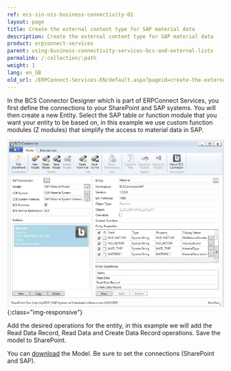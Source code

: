 ```yaml
---
ref: ecs-sin-nis-business-connectivity-01
layout: page
title: Create the external content type for SAP material data
description: Create the external content type for SAP material data
product: erpconnect-services
parent: using-business-connectivity-services-bcs-and-external-lists
permalink: /:collection/:path
weight: 1
lang: en_GB
old_url: /ERPConnect-Services-EN/default.aspx?pageid=create-the-external-content-type-for-sap-material-data
---
```


In the BCS Connector Designer which is part of ERPConnect Services, you first define the connections to your SharePoint and SAP systems.
You will then create a new Entity. Select the SAP table or function module that you want your entity to be based on, in this example we use custom function modules (Z modules) that simplify the access to material data in SAP.

![nintex-bcs-material](/img/content/nintex-bcs-material.jpg){:class="img-responsive"}

Add the desired operations for the entity, in this example we will add the Read Data Record, Read Data and Create Data Record operations.
Save the model to SharePoint.

You can [download](/img/SAP-Material-Model-Public.zip) the Model. Be sure to set the connections (SharePoint and SAP).